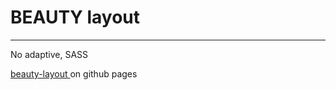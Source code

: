 # BEAUTY layout
---
No adaptive, SASS

[ beauty-layout ](https://extroblade.github.io/beauty-layout) on github pages
